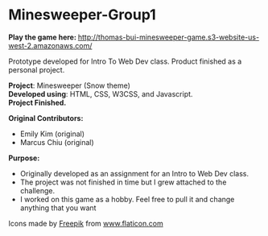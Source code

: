 # Minesweeper-Group1
<b> Play the game here: </b>http://thomas-bui-minesweeper-game.s3-website-us-west-2.amazonaws.com/

Prototype developed for Intro To Web Dev class. Product finished as a personal project.

<b>Project</b>: Minesweeper (Snow theme)<br>
<b>Developed using</b>: HTML, CSS, W3CSS, and Javascript.<br>
<b>Project Finished.</b>

<b>Original Contributors:</b>
<ul>
  <li>Emily Kim (original)</li>
  <li>Marcus Chiu (original)</li>
</ul>

<b>Purpose:</b>
<ul>
  <li>Originally developed as an assignment for an Intro to Web Dev class.</li>
  <li>The project was not finished in time but I grew attached to the challenge.</li>
  <li>I worked on this game as a hobby. Feel free to pull it and change anything that you want</li>
</ul>

Icons made by <a href="https://www.flaticon.com/authors/freepik" title="Freepik">Freepik</a> from <a href="https://www.flaticon.com/" title="Flaticon"> www.flaticon.com</a>
